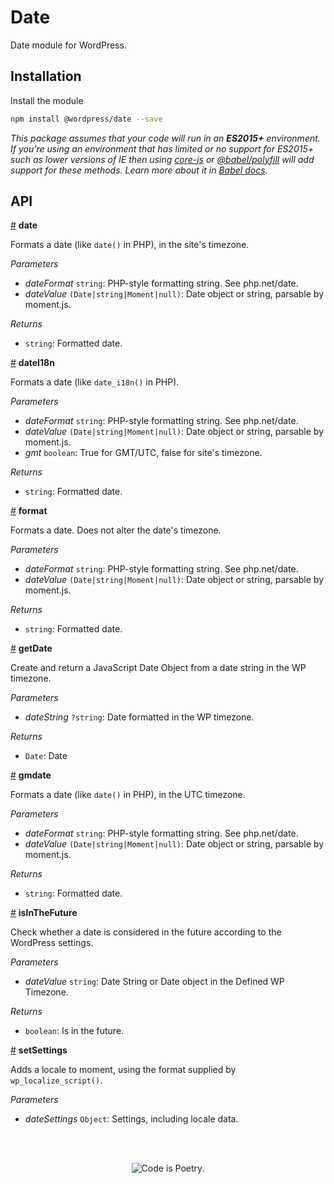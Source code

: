 # Date

Date module for WordPress.

## Installation

Install the module

```bash
npm install @wordpress/date --save
```

_This package assumes that your code will run in an **ES2015+** environment. If you're using an environment that has limited or no support for ES2015+ such as lower versions of IE then using [core-js](https://github.com/zloirock/core-js) or [@babel/polyfill](https://babeljs.io/docs/en/next/babel-polyfill) will add support for these methods. Learn more about it in [Babel docs](https://babeljs.io/docs/en/next/caveats)._

## API

<!-- START TOKEN(Autogenerated API docs) -->

<a name="date" href="#date">#</a> **date**

Formats a date (like `date()` in PHP), in the site's timezone.

_Parameters_

-   _dateFormat_ `string`: PHP-style formatting string. See php.net/date.
-   _dateValue_ `(Date|string|Moment|null)`: Date object or string, parsable by moment.js.

_Returns_

-   `string`: Formatted date.

<a name="dateI18n" href="#dateI18n">#</a> **dateI18n**

Formats a date (like `date_i18n()` in PHP).

_Parameters_

-   _dateFormat_ `string`: PHP-style formatting string. See php.net/date.
-   _dateValue_ `(Date|string|Moment|null)`: Date object or string, parsable by moment.js.
-   _gmt_ `boolean`: True for GMT/UTC, false for site's timezone.

_Returns_

-   `string`: Formatted date.

<a name="format" href="#format">#</a> **format**

Formats a date. Does not alter the date's timezone.

_Parameters_

-   _dateFormat_ `string`: PHP-style formatting string. See php.net/date.
-   _dateValue_ `(Date|string|Moment|null)`: Date object or string, parsable by moment.js.

_Returns_

-   `string`: Formatted date.

<a name="getDate" href="#getDate">#</a> **getDate**

Create and return a JavaScript Date Object from a date string in the WP timezone.

_Parameters_

-   _dateString_ `?string`: Date formatted in the WP timezone.

_Returns_

-   `Date`: Date

<a name="gmdate" href="#gmdate">#</a> **gmdate**

Formats a date (like `date()` in PHP), in the UTC timezone.

_Parameters_

-   _dateFormat_ `string`: PHP-style formatting string. See php.net/date.
-   _dateValue_ `(Date|string|Moment|null)`: Date object or string, parsable by moment.js.

_Returns_

-   `string`: Formatted date.

<a name="isInTheFuture" href="#isInTheFuture">#</a> **isInTheFuture**

Check whether a date is considered in the future according to the WordPress settings.

_Parameters_

-   _dateValue_ `string`: Date String or Date object in the Defined WP Timezone.

_Returns_

-   `boolean`: Is in the future.

<a name="setSettings" href="#setSettings">#</a> **setSettings**

Adds a locale to moment, using the format supplied by `wp_localize_script()`.

_Parameters_

-   _dateSettings_ `Object`: Settings, including locale data.


<!-- END TOKEN(Autogenerated API docs) -->

<br/><br/><p align="center"><img src="https://s.w.org/style/images/codeispoetry.png?1" alt="Code is Poetry." /></p>
